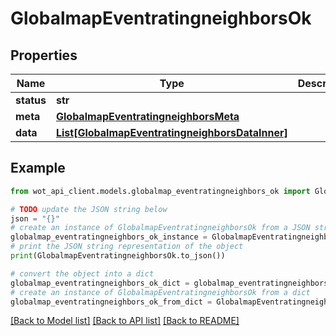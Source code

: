 # GlobalmapEventratingneighborsOk


## Properties

Name | Type | Description | Notes
------------ | ------------- | ------------- | -------------
**status** | **str** |  | 
**meta** | [**GlobalmapEventratingneighborsMeta**](GlobalmapEventratingneighborsMeta.md) |  | 
**data** | [**List[GlobalmapEventratingneighborsDataInner]**](GlobalmapEventratingneighborsDataInner.md) |  | 

## Example

```python
from wot_api_client.models.globalmap_eventratingneighbors_ok import GlobalmapEventratingneighborsOk

# TODO update the JSON string below
json = "{}"
# create an instance of GlobalmapEventratingneighborsOk from a JSON string
globalmap_eventratingneighbors_ok_instance = GlobalmapEventratingneighborsOk.from_json(json)
# print the JSON string representation of the object
print(GlobalmapEventratingneighborsOk.to_json())

# convert the object into a dict
globalmap_eventratingneighbors_ok_dict = globalmap_eventratingneighbors_ok_instance.to_dict()
# create an instance of GlobalmapEventratingneighborsOk from a dict
globalmap_eventratingneighbors_ok_from_dict = GlobalmapEventratingneighborsOk.from_dict(globalmap_eventratingneighbors_ok_dict)
```
[[Back to Model list]](../README.md#documentation-for-models) [[Back to API list]](../README.md#documentation-for-api-endpoints) [[Back to README]](../README.md)


